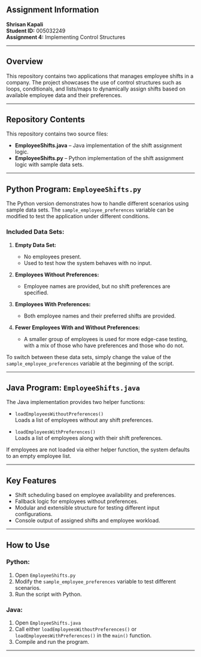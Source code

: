 ## Assignment Information

**Shrisan Kapali**  
**Student ID:** 005032249  
**Assignment 4:** Implementing Control Structures

---

## Overview

This repository contains two applications that manages employee shifts in a company. The project showcases the use of control structures such as loops, conditionals, and lists/maps to dynamically assign shifts based on available employee data and their preferences.

---

## Repository Contents

This repository contains two source files:

- **EmployeeShifts.java** – Java implementation of the shift assignment logic.
- **EmployeeShifts.py** – Python implementation of the shift assignment logic with sample data sets.

---

## Python Program: `EmployeeShifts.py`

The Python version demonstrates how to handle different scenarios using sample data sets. The `sample_employee_preferences` variable can be modified to test the application under different conditions.

### Included Data Sets:

1. **Empty Data Set:**

   - No employees present.
   - Used to test how the system behaves with no input.

2. **Employees Without Preferences:**

   - Employee names are provided, but no shift preferences are specified.

3. **Employees With Preferences:**

   - Both employee names and their preferred shifts are provided.

4. **Fewer Employees With and Without Preferences:**
   - A smaller group of employees is used for more edge-case testing, with a mix of those who have preferences and those who do not.

To switch between these data sets, simply change the value of the `sample_employee_preferences` variable at the beginning of the script.

---

## Java Program: `EmployeeShifts.java`

The Java implementation provides two helper functions:

- `loadEmployeesWithoutPreferences()`  
  Loads a list of employees without any shift preferences.

- `loadEmployeesWithPreferences()`  
  Loads a list of employees along with their shift preferences.

If employees are not loaded via either helper function, the system defaults to an empty employee list.

---

## Key Features

- Shift scheduling based on employee availability and preferences.
- Fallback logic for employees without preferences.
- Modular and extensible structure for testing different input configurations.
- Console output of assigned shifts and employee workload.

---

## How to Use

### Python:

1. Open `EmployeeShifts.py`
2. Modify the `sample_employee_preferences` variable to test different scenarios.
3. Run the script with Python.

### Java:

1. Open `EmployeeShifts.java`
2. Call either `loadEmployeesWithoutPreferences()` or `loadEmployeesWithPreferences()` in the `main()` function.
3. Compile and run the program.

---
